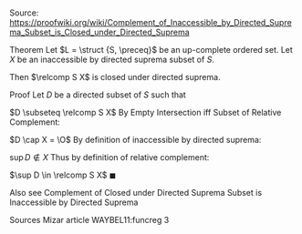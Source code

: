 # 

Source: https://proofwiki.org/wiki/Complement_of_Inaccessible_by_Directed_Suprema_Subset_is_Closed_under_Directed_Suprema



Theorem
Let $L = \struct {S, \preceq}$ be an up-complete ordered set.
Let $X$ be an inaccessible by directed suprema subset of $S$.

Then $\relcomp S X$ is closed under directed suprema.


Proof
Let $D$ be a directed subset of $S$ such that

$D \subseteq \relcomp S X$
By Empty Intersection iff Subset of Relative Complement:

$D \cap X = \O$
By definition of inaccessible by directed suprema:

$\sup D \notin X$
Thus by definition of relative complement:

$\sup D \in \relcomp S X$
$\blacksquare$


Also see
Complement of Closed under Directed Suprema Subset is Inaccessible by Directed Suprema


Sources
Mizar article WAYBEL11:funcreg 3




